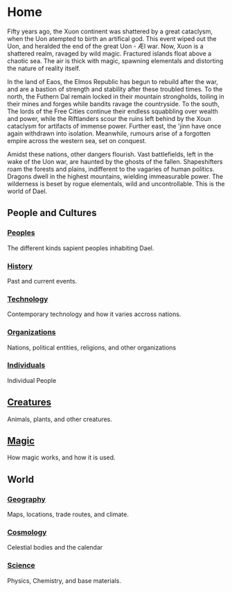 # Home
Fifty years ago, the Xuon continent was shattered by a great
cataclysm, when the Uon atempted to birth an artifical god. This event
wiped out the Uon, and heralded the end of the great Uon - Æl war.
Now, Xuon is a shattered realm, ravaged by wild magic. Fractured islands float
above a chaotic sea. The air is thick with magic, spawning
elementals and distorting the nature of reality itself.

In the land of Eaos, the Elmos Republic has begun to rebuild after the
war, and are a bastion of strength and stability after these troubled
times.
To the north, the Futhern Dal remain locked in their mountain
strongholds, toiling in their mines and forges while bandits ravage the
countryside.
To the south, The lords of the Free Cities continue their endless
squabbling over wealth and power, while the Riftlanders scour the ruins
left behind by the Xoun cataclysm for artifacts of immense power.
Further east, the 'jinn have once again withdrawn into isolation.
Meanwhile, rumours arise of a forgotten empire across the western sea, set on conquest.

Amidst these nations, other dangers flourish. 
Vast battlefields, left in the wake of the Uon war, are haunted by the ghosts of the fallen.
Shapeshifters roam the forests and plains, indifferent to the vagaries of human politics.
Dragons dwell in the highest mountains, wielding immeasurable power.
The wilderness is beset by rogue elementals, wild and uncontrollable.
This is the world of Dael.

## People and Cultures

### [Peoples](./culture/peoples)

The different kinds sapient peoples inhabiting Dael.

### [History](./culture/history/history)

Past and current events.

### [Technology](./culture/technology)

Contemporary technology and how it varies accross nations.

### [Organizations](./culture/organizations)

Nations, political entities, religions, and other organizations

### [Individuals](./culture/individuals)

Individual People

## [Creatures](./world/bestiary/)

Animals, plants, and other creatures.

## [Magic](./world/magic)

How magic works, and how it is used.

## World

### [Geography](./world/geography)

Maps, locations, trade routes, and climate.

### [Cosmology](./world/cosmology/cosmology)

Celestial bodies and the calendar

### [Science](./world/science)

Physics, Chemistry, and base materials.



